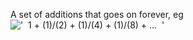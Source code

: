 A set of additions that goes on forever, eg
!['  1 + (1)/(2) + (1)/(4) + (1)/(8) + ...  '](../dictionary/equation_images/3930.1..png)
